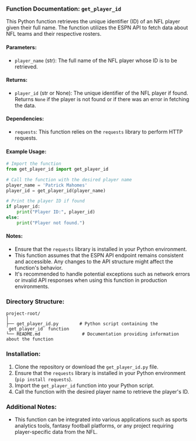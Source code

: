 ### Function Documentation: `get_player_id`

This Python function retrieves the unique identifier (ID) of an NFL player given their full name. The function utilizes the ESPN API to fetch data about NFL teams and their respective rosters.

#### Parameters:

- `player_name` (str): The full name of the NFL player whose ID is to be retrieved.

#### Returns:

- `player_id` (str or None): The unique identifier of the NFL player if found. Returns `None` if the player is not found or if there was an error in fetching the data.

#### Dependencies:

- `requests`: This function relies on the `requests` library to perform HTTP requests.

#### Example Usage:

```python
# Import the function
from get_player_id import get_player_id

# Call the function with the desired player name
player_name = 'Patrick Mahomes'
player_id = get_player_id(player_name)

# Print the player ID if found
if player_id:
    print("Player ID:", player_id)
else:
    print("Player not found.")
```

#### Notes:

- Ensure that the `requests` library is installed in your Python environment.
- This function assumes that the ESPN API endpoint remains consistent and accessible. Any changes to the API structure might affect the function's behavior.
- It's recommended to handle potential exceptions such as network errors or invalid API responses when using this function in production environments.

### Directory Structure:

```
project-root/
│
├── get_player_id.py        # Python script containing the `get_player_id` function
└── README.md                # Documentation providing information about the function
```

### Installation:

1. Clone the repository or download the `get_player_id.py` file.
2. Ensure that the `requests` library is installed in your Python environment (`pip install requests`).
3. Import the `get_player_id` function into your Python script.
4. Call the function with the desired player name to retrieve the player's ID.

### Additional Notes:

- This function can be integrated into various applications such as sports analytics tools, fantasy football platforms, or any project requiring player-specific data from the NFL.
